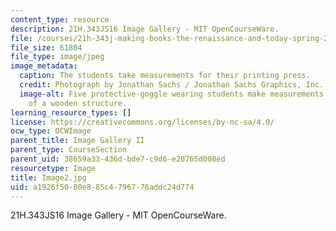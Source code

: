 ```yaml
---
content_type: resource
description: 21H.343JS16 Image Gallery - MIT OpenCourseWare.
file: /courses/21h-343j-making-books-the-renaissance-and-today-spring-2016/a1926f5080e885c4796776addc24d774_Image2.jpg
file_size: 61804
file_type: image/jpeg
image_metadata:
  caption: The students take measurements for their printing press.
  credit: Photograph by Jonathan Sachs / Jonathan Sachs Graphics, Inc.
  image-alt: Five protective-goggle wearing students make measurements on  the frame
    of a wooden structure.
learning_resource_types: []
license: https://creativecommons.org/licenses/by-nc-sa/4.0/
ocw_type: OCWImage
parent_title: Image Gallery II
parent_type: CourseSection
parent_uid: 38659a33-436d-bde7-c9d6-e20765d008ed
resourcetype: Image
title: Image2.jpg
uid: a1926f50-80e8-85c4-7967-76addc24d774
---
```

21H.343JS16 Image Gallery - MIT OpenCourseWare.